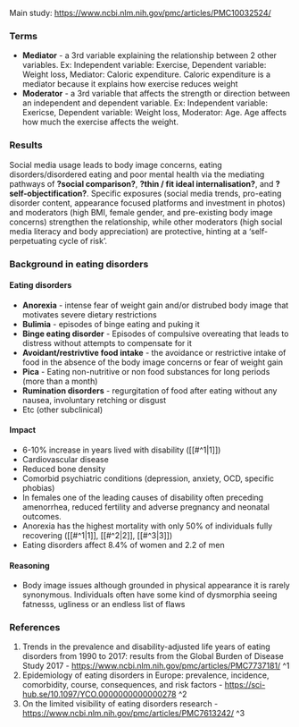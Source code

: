 Main study: https://www.ncbi.nlm.nih.gov/pmc/articles/PMC10032524/

### Terms
- **Mediator** - a 3rd variable explaining the relationship between 2 other variables.
Ex: Independent variable: Exercise, Dependent variable: Weight loss, Mediator: Caloric expenditure. Caloric expenditure is a mediator because it explains how exercise reduces weight
- **Moderator** - a 3rd variable that affects the strength or direction between an independent and dependent variable. 
Ex: Independent variable: Exericse, Dependent variable: Weight loss, Moderator: Age. Age affects how much the exercise affects the weight.

### Results
Social media usage leads to body image concerns, eating disorders/disordered eating and poor mental health via the mediating pathways of **?social comparison?**, **?thin / fit ideal internalisation?**, and **?self-objectification?**. Specific exposures (social media trends, pro-eating disorder content, appearance focused platforms and investment in photos) and moderators (high BMI, female gender, and pre-existing body image concerns) strengthen the relationship, while other moderators (high social media literacy and body appreciation) are protective, hinting at a ‘self-perpetuating cycle of risk’.

### Background in eating disorders

#### Eating disorders
- **Anorexia** - intense fear of weight gain and/or distrubed body image that motivates severe dietary restrictions
- **Bulimia** - episodes of binge eating and puking it
- **Binge eating disorder** - Episodes of compulsive overeating that leads to distress without attempts to compensate for it
- **Avoidant/restrivtive food intake** - the avoidance or restrictive intake of food in the absence of the body image concerns or fear of weight gain
- **Pica** - Eating non-nutritive or non food substances for long periods (more than a month)
- **Rumination disorders** - regurgitation of food after eating without any nausea, involuntary retching or disgust
- Etc (other subclinical)
#### Impact 

- 6-10% increase in years lived with disability ([[#^1|1]])
- Cardiovascular disease
- Reduced bone density
- Comorbid psychiatric conditions (depression, anxiety, OCD, specific phobias)
- In females one of the leading causes of disability often preceding amenorrhea, reduced fertility and adverse pregnancy and neonatal outcomes.
- Anorexia has the highest mortality with only 50% of individuals fully recovering ([[#^1|1]], [[#^2|2]], [[#^3|3]])
- Eating disorders affect 8.4% of women and 2.2 of men

#### Reasoning
- Body image issues although grounded in physical appearance it is rarely synonymous. Individuals often have some kind of dysmorphia seeing fatnesss, ugliness or an endless list of flaws

### References
1. Trends in the prevalence and disability-adjusted life years of eating disorders from 1990 to 2017: results from the Global Burden of Disease Study 2017 - https://www.ncbi.nlm.nih.gov/pmc/articles/PMC7737181/ ^1
2. Epidemiology of eating disorders in Europe: prevalence, incidence, comorbidity, course, consequences, and risk factors - https://sci-hub.se/10.1097/YCO.0000000000000278 ^2
3. On the limited visibility of eating disorders research - https://www.ncbi.nlm.nih.gov/pmc/articles/PMC7613242/ ^3